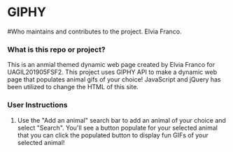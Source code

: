 # GIPHY

#Who maintains and contributes to the project.
Elvia Franco. 

### What is this repo or project? 
This is an anmial themed dynamic web page created by Elvia Franco for UAGIL201905FSF2. This project uses GIPHY API to make a dynamic web page that populates animal gifs of your choice! JavaScript and jQuery has been utilized to change the HTML of this site. 

### User Instructions
1. Use the "Add an animal" search bar to add an animal of your choice and select "Search". You'll see a button populate for your selected animal that you can click the populated button to display fun GIFs of your selected animal! 


